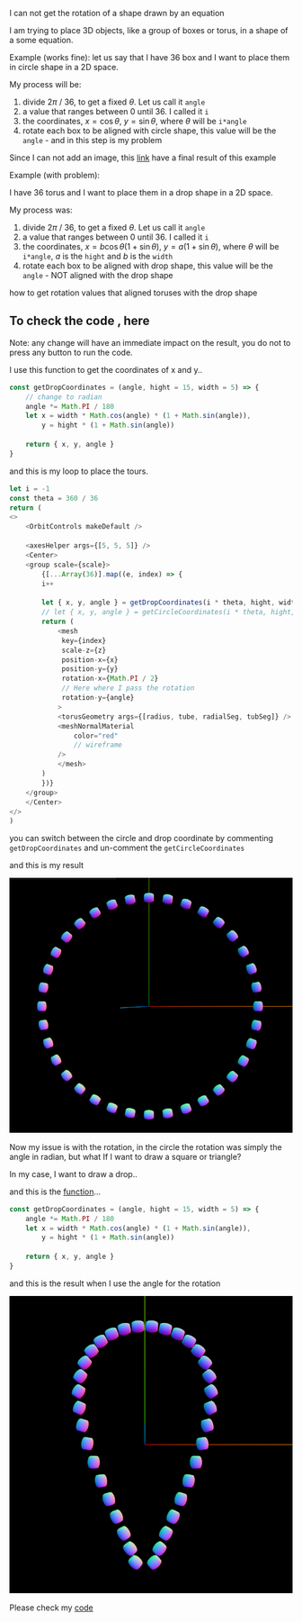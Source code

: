 I can not get the rotation of a shape drawn by an equation

I am trying to place 3D objects, like a group of boxes or torus, in a shape of a some equation. 

Example (works fine):
let us say that I have 36 box and I want to place them in circle shape in a 2D space.

My process will be:

1. divide 2$\pi$ / 36, to get a fixed $\theta$. Let us call it `angle`
2. a value that ranges between 0 until 36. I called it `i`
3. the coordinates, $x=\cos\theta$, $y=\sin\theta$, where $\theta$ will be `i*angle`
4. rotate each box to be aligned with circle shape, this value will be the `angle` - and in this step is my problem
 
Since I can not add an image, this [link](https://drive.google.com/file/d/18bxzu7qJDhwQip9nAYpQQMaMKLmHgaS-/view?usp=sharing) have a final result of this example

Example (with problem):

I have 36 torus and I want to place them in a drop shape in a 2D space.

My process was:

1. divide 2$\pi$ / 36, to get a fixed $\theta$. Let us call it `angle`
2. a value that ranges between 0 until 36. I called it `i`
3. the coordinates, $x=b\cos\theta(1+\sin\theta)$, $y=a(1+\sin\theta)$, where $\theta$ will be `i*angle`, $a$ is the `hight` and $b$ is the `width`
4. rotate each box to be aligned with drop shape, this value will be the `angle` - NOT aligned with the drop shape

how to get rotation values that aligned toruses with the drop shape

## To check the code , here

Note: any change will have an immediate impact on the result, you do not to press any button to run the code.

I use this function to get the coordinates of x and y..

```js
const getDropCoordinates = (angle, hight = 15, width = 5) => {
    // change to radian
    angle *= Math.PI / 180
    let x = width * Math.cos(angle) * (1 + Math.sin(angle)),
        y = hight * (1 + Math.sin(angle))

    return { x, y, angle }
}
```

and this is my loop to place the tours.

```js
let i = -1
const theta = 360 / 36
return (
<>
    <OrbitControls makeDefault />

    <axesHelper args={[5, 5, 5]} />
    <Center>
    <group scale={scale}>
        {[...Array(36)].map((e, index) => {
        i++
        
        let { x, y, angle } = getDropCoordinates(i * theta, hight, width)
        // let { x, y, angle } = getCircleCoordinates(i * theta, hight, width)
        return (
            <mesh 
             key={index}
             scale-z={z}
             position-x={x}
             position-y={y}
             rotation-x={Math.PI / 2} 
             // Here where I pass the rotation
             rotation-y={angle}
            >
            <torusGeometry args={[radius, tube, radialSeg, tubSeg]} />
            <meshNormalMaterial
                color="red"
                // wireframe
            />
            </mesh>
        )
        })}
    </group>
    </Center>
</>
)
```

you can switch between the circle and drop coordinate by commenting `getDropCoordinates` and un-comment the `getCircleCoordinates`

and this is my result

![circle](Screenshot%202023-02-19%20041635.png)

Now my issue is with the rotation, in the circle the rotation was simply the angle in radian, but what If I want to draw a square or triangle?

In my case, I want to draw a drop..

and this is the [function](https://mathworld.wolfram.com/PiriformCurve.html)...

```js
const getDropCoordinates = (angle, hight = 15, width = 5) => {
    angle *= Math.PI / 180
    let x = width * Math.cos(angle) * (1 + Math.sin(angle)),
        y = hight * (1 + Math.sin(angle))

    return { x, y, angle }
}
```

and this is the result when I use the angle for the rotation

![drop](Screenshot%202023-02-19%20042226.png)

Please check my [code](https://codesandbox.io/s/equation-rotation-62o76y)